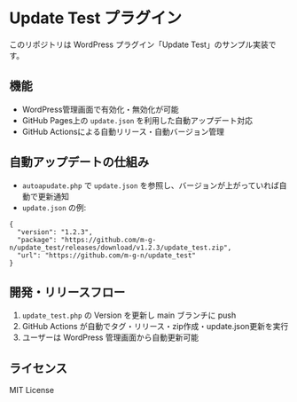 # Update Test プラグイン

このリポジトリは WordPress プラグイン「Update Test」のサンプル実装です。

## 機能
- WordPress管理画面で有効化・無効化が可能
- GitHub Pages上の `update.json` を利用した自動アップデート対応
- GitHub Actionsによる自動リリース・自動バージョン管理

## 自動アップデートの仕組み
- `autoapudate.php` で `update.json` を参照し、バージョンが上がっていれば自動で更新通知
- `update.json` の例:

```
{
  "version": "1.2.3",
  "package": "https://github.com/m-g-n/update_test/releases/download/v1.2.3/update_test.zip",
  "url": "https://github.com/m-g-n/update_test"
}
```

## 開発・リリースフロー
1. `update_test.php` の Version を更新し main ブランチに push
2. GitHub Actions が自動でタグ・リリース・zip作成・update.json更新を実行
3. ユーザーは WordPress 管理画面から自動更新可能

## ライセンス
MIT License
